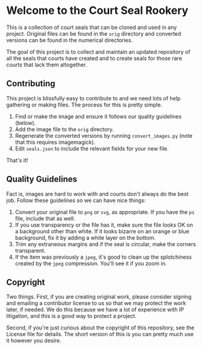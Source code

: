 Welcome to the Court Seal Rookery
=================================

This is a collection of court seals that can be cloned and used in any project. 
Original files can be found in the `orig` directory and converted versions can 
be found in the numerical directories. 

The goal of this project is to collect and maintain an updated repository of all
the seals that courts have created and to create seals for those rare courts 
that lack them altogether.


Contributing
------------

This project is blissfully easy to contribute to and we need lots of help 
gathering or making files. The process for this is pretty simple. 
 
 1. Find or make the image and ensure it follows our quality guidelines 
 (below).
 1. Add the image file to the `orig` directory.
 1. Regenerate the converted versions by running `convert_images.py` (note that
 this requires imagemagick).
 1. Edit `seals.json` to include the relevant fields for your new file.
  
That's it!


Quality Guidelines
------------------

Fact is, images are hard to work with and courts don't always do the best job.
Follow these guidelines so we can have nice things:

1. Convert your original file to `png` or `svg`, as appropriate. If you have the
`ps` file, include that as well.
1. If you use transparency or the file has it, make sure the file looks OK on 
a background other than white. If it looks bizarre on an orange or blue 
background, fix it by adding a white layer on the bottom.
1. Trim any extraneous margins and if the seal is circular, make the corners 
transparent.
1. If the item was previously a `jpeg`, it's good to clean up the splotchiness 
created by the `jpeg` compression. You'll see it if you zoom in.  


Copyright
---------

Two things. First, if you are creating original work, please consider signing
and emailing a contributor license to us so that we may protect the work later, 
if needed. We do this because we have a lot of experience with IP litigation,
and this is a good way to protect a project.

Second, if you're just curious about the copyright of this repository, see the 
License file for details. The short version of this is you can pretty much use 
it however you desire.
